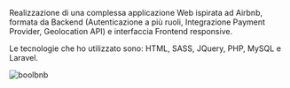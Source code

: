 Realizzazione di una complessa applicazione Web ispirata ad Airbnb, formata da Backend (Autenticazione a più ruoli, Integrazione Payment Provider, Geolocation API) e interfaccia Frontend responsive.

Le tecnologie che ho utilizzato sono: HTML, SASS, JQuery, PHP, MySQL e Laravel.

![boolbnb](https://user-images.githubusercontent.com/56468051/81210086-a953ce00-8fd1-11ea-860a-ccc3b3b95446.png)
